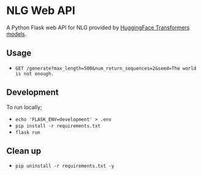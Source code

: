 # NLG Web API
A Python Flask web API for NLG provided by [HuggingFace Transformers models](https://github.com/huggingface/transformers/).

## Usage
- `GET /generate?max_length=500&num_return_sequences=2&seed=The world is not enough.`

## Development
To run locally;
- `echo 'FLASK_ENV=development' > .env`
- `pip install -r requirements.txt`
- `flask run`

## Clean up
- `pip uninstall -r requirements.txt -y`
